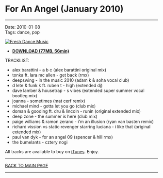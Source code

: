 # For An Angel (January 2010)

----

Date: 2010-01-08    
Tags: dance, pop    

[![Fresh Dance Music](https://drive.google.com/uc?export=download&id=0B8ZWtaisj528R2xBSXJoYlkzOVE)](https://1drv.ms/u/s!AmzuuXrjf51v2LFkW-3aWYgrDZd0mQ?e=jQHOHn)

* [**DOWNLOAD (77MB, 56min)**](https://1drv.ms/u/s!AmzuuXrjf51v2LFkW-3aWYgrDZd0mQ?e=jQHOHn)

TRACKLIST:  

* alex barattini - a b c (alex barattini original mix)
* tonka ft. lara mc allen - get back (rmx)
* deepswing - in the music 2010 (adam k & soha vocal club)
* d lete & funk k ft. ruben t - high (extended dj)
* dave lamber & housetrap - s vibes (extended super summer vocal bootleg mix)
* joanna - sometimes (mat cerf remix)
* michael mind - gotta let you go (club mix)
* doman & gooding ft. dru & lincoln - runin (original extended mix)
* deep zone - the summer is here (club mix)
* paige williams & ramon zerano - i'm an illusion (ryan van basten remix)
* richard vission vs static revenger starring luciana - i like that (original extended mix)
* paul van dyk - for an angel 09 (spencer & hill rmx)
* the bumelants - cztery nogi

All tracks are available to buy on <a href="http://itunes.apple.com/pl/" target="_blank">iTunes</a>.
Enjoy.

----

[BACK TO MAIN PAGE](../README.md)

----
